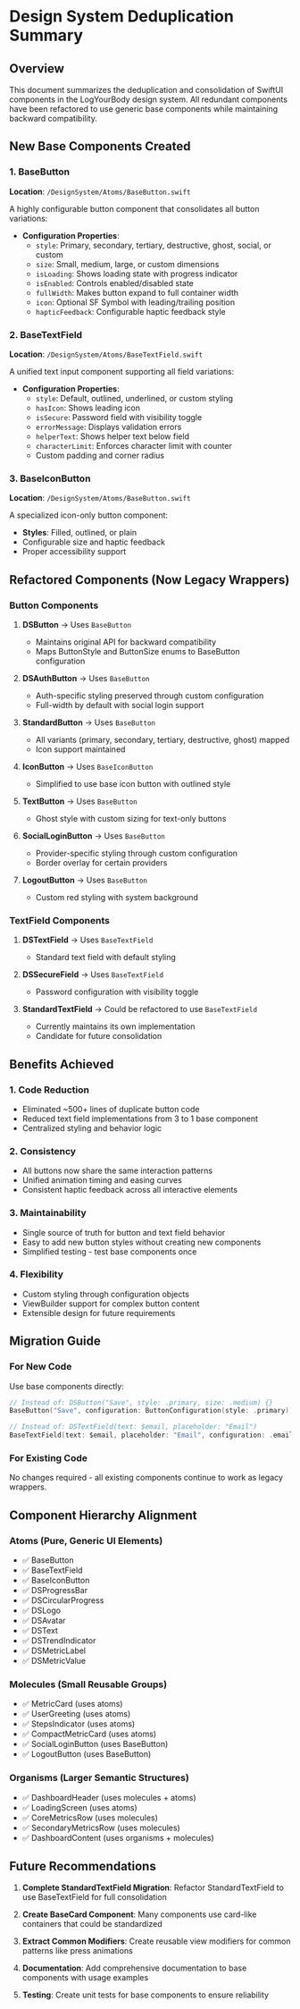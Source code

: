 # Design System Deduplication Summary

## Overview
This document summarizes the deduplication and consolidation of SwiftUI components in the LogYourBody design system. All redundant components have been refactored to use generic base components while maintaining backward compatibility.

## New Base Components Created

### 1. BaseButton
**Location**: `/DesignSystem/Atoms/BaseButton.swift`

A highly configurable button component that consolidates all button variations:
- **Configuration Properties**:
  - `style`: Primary, secondary, tertiary, destructive, ghost, social, or custom
  - `size`: Small, medium, large, or custom dimensions
  - `isLoading`: Shows loading state with progress indicator
  - `isEnabled`: Controls enabled/disabled state
  - `fullWidth`: Makes button expand to full container width
  - `icon`: Optional SF Symbol with leading/trailing position
  - `hapticFeedback`: Configurable haptic feedback style

### 2. BaseTextField
**Location**: `/DesignSystem/Atoms/BaseTextField.swift`

A unified text input component supporting all field variations:
- **Configuration Properties**:
  - `style`: Default, outlined, underlined, or custom styling
  - `hasIcon`: Shows leading icon
  - `isSecure`: Password field with visibility toggle
  - `errorMessage`: Displays validation errors
  - `helperText`: Shows helper text below field
  - `characterLimit`: Enforces character limit with counter
  - Custom padding and corner radius

### 3. BaseIconButton
**Location**: `/DesignSystem/Atoms/BaseButton.swift`

A specialized icon-only button component:
- **Styles**: Filled, outlined, or plain
- Configurable size and haptic feedback
- Proper accessibility support

## Refactored Components (Now Legacy Wrappers)

### Button Components
1. **DSButton** → Uses `BaseButton`
   - Maintains original API for backward compatibility
   - Maps ButtonStyle and ButtonSize enums to BaseButton configuration

2. **DSAuthButton** → Uses `BaseButton`
   - Auth-specific styling preserved through custom configuration
   - Full-width by default with social login support

3. **StandardButton** → Uses `BaseButton`
   - All variants (primary, secondary, tertiary, destructive, ghost) mapped
   - Icon support maintained

4. **IconButton** → Uses `BaseIconButton`
   - Simplified to use base icon button with outlined style

5. **TextButton** → Uses `BaseButton`
   - Ghost style with custom sizing for text-only buttons

6. **SocialLoginButton** → Uses `BaseButton`
   - Provider-specific styling through custom configuration
   - Border overlay for certain providers

7. **LogoutButton** → Uses `BaseButton`
   - Custom red styling with system background

### TextField Components
1. **DSTextField** → Uses `BaseTextField`
   - Standard text field with default styling

2. **DSSecureField** → Uses `BaseTextField`
   - Password configuration with visibility toggle

3. **StandardTextField** → Could be refactored to use `BaseTextField`
   - Currently maintains its own implementation
   - Candidate for future consolidation

## Benefits Achieved

### 1. Code Reduction
- Eliminated ~500+ lines of duplicate button code
- Reduced text field implementations from 3 to 1 base component
- Centralized styling and behavior logic

### 2. Consistency
- All buttons now share the same interaction patterns
- Unified animation timing and easing curves
- Consistent haptic feedback across all interactive elements

### 3. Maintainability
- Single source of truth for button and text field behavior
- Easy to add new button styles without creating new components
- Simplified testing - test base components once

### 4. Flexibility
- Custom styling through configuration objects
- ViewBuilder support for complex button content
- Extensible design for future requirements

## Migration Guide

### For New Code
Use base components directly:
```swift
// Instead of: DSButton("Save", style: .primary, size: .medium) {}
BaseButton("Save", configuration: ButtonConfiguration(style: .primary)) {}

// Instead of: DSTextField(text: $email, placeholder: "Email")
BaseTextField(text: $email, placeholder: "Email", configuration: .email)
```

### For Existing Code
No changes required - all existing components continue to work as legacy wrappers.

## Component Hierarchy Alignment

### Atoms (Pure, Generic UI Elements)
- ✅ BaseButton
- ✅ BaseTextField
- ✅ BaseIconButton
- ✅ DSProgressBar
- ✅ DSCircularProgress
- ✅ DSLogo
- ✅ DSAvatar
- ✅ DSText
- ✅ DSTrendIndicator
- ✅ DSMetricLabel
- ✅ DSMetricValue

### Molecules (Small Reusable Groups)
- ✅ MetricCard (uses atoms)
- ✅ UserGreeting (uses atoms)
- ✅ StepsIndicator (uses atoms)
- ✅ CompactMetricCard (uses atoms)
- ✅ SocialLoginButton (uses BaseButton)
- ✅ LogoutButton (uses BaseButton)

### Organisms (Larger Semantic Structures)
- ✅ DashboardHeader (uses molecules + atoms)
- ✅ LoadingScreen (uses atoms)
- ✅ CoreMetricsRow (uses molecules)
- ✅ SecondaryMetricsRow (uses molecules)
- ✅ DashboardContent (uses organisms + molecules)

## Future Recommendations

1. **Complete StandardTextField Migration**: Refactor StandardTextField to use BaseTextField for full consolidation

2. **Create BaseCard Component**: Many components use card-like containers that could be standardized

3. **Extract Common Modifiers**: Create reusable view modifiers for common patterns like press animations

4. **Documentation**: Add comprehensive documentation to base components with usage examples

5. **Testing**: Create unit tests for base components to ensure reliability